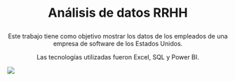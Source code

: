 # <p align="center">**Análisis de datos RRHH**</p>
<p align="center">Este trabajo tiene como objetivo mostrar los datos de los empleados de una empresa de software de los Estados Unidos.</p>
<p align="center">Las tecnologías utilizadas fueron Excel, SQL y Power BI.</p>
<img src="https://github.com/OctavioAlvarez1/Analisis-de-datos---RRHH/blob/main/Problem%2C%20Solution.png">
